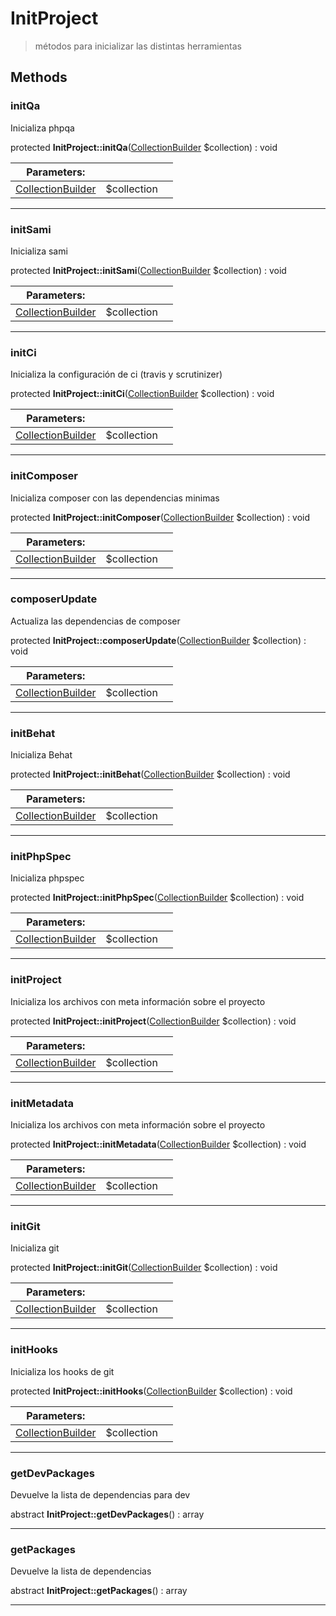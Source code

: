
                                                                                                                                            
    
# InitProject


> métodos para inicializar las distintas herramientas
>
> 








## Methods

### initQa
Inicializa phpqa


protected **InitProject::initQa**([CollectionBuilder](../../../CollectionBuilder.md) $collection) : void


|Parameters: | | |
| --- | --- | --- |
|[CollectionBuilder](../../../CollectionBuilder.md) |$collection |  |

---


### initSami
Inicializa sami


protected **InitProject::initSami**([CollectionBuilder](../../../CollectionBuilder.md) $collection) : void


|Parameters: | | |
| --- | --- | --- |
|[CollectionBuilder](../../../CollectionBuilder.md) |$collection |  |

---


### initCi
Inicializa la configuración de ci (travis y scrutinizer)


protected **InitProject::initCi**([CollectionBuilder](../../../CollectionBuilder.md) $collection) : void


|Parameters: | | |
| --- | --- | --- |
|[CollectionBuilder](../../../CollectionBuilder.md) |$collection |  |

---


### initComposer
Inicializa composer con las dependencias minimas


protected **InitProject::initComposer**([CollectionBuilder](../../../CollectionBuilder.md) $collection) : void


|Parameters: | | |
| --- | --- | --- |
|[CollectionBuilder](../../../CollectionBuilder.md) |$collection |  |

---


### composerUpdate
Actualiza las dependencias de composer


protected **InitProject::composerUpdate**([CollectionBuilder](../../../CollectionBuilder.md) $collection) : void


|Parameters: | | |
| --- | --- | --- |
|[CollectionBuilder](../../../CollectionBuilder.md) |$collection |  |

---


### initBehat
Inicializa Behat


protected **InitProject::initBehat**([CollectionBuilder](../../../CollectionBuilder.md) $collection) : void


|Parameters: | | |
| --- | --- | --- |
|[CollectionBuilder](../../../CollectionBuilder.md) |$collection |  |

---


### initPhpSpec
Inicializa phpspec


protected **InitProject::initPhpSpec**([CollectionBuilder](../../../CollectionBuilder.md) $collection) : void


|Parameters: | | |
| --- | --- | --- |
|[CollectionBuilder](../../../CollectionBuilder.md) |$collection |  |

---


### initProject
Inicializa los archivos con meta información sobre el proyecto


protected **InitProject::initProject**([CollectionBuilder](../../../CollectionBuilder.md) $collection) : void


|Parameters: | | |
| --- | --- | --- |
|[CollectionBuilder](../../../CollectionBuilder.md) |$collection |  |

---


### initMetadata
Inicializa los archivos con meta información sobre el proyecto


protected **InitProject::initMetadata**([CollectionBuilder](../../../CollectionBuilder.md) $collection) : void


|Parameters: | | |
| --- | --- | --- |
|[CollectionBuilder](../../../CollectionBuilder.md) |$collection |  |

---


### initGit
Inicializa git


protected **InitProject::initGit**([CollectionBuilder](../../../CollectionBuilder.md) $collection) : void


|Parameters: | | |
| --- | --- | --- |
|[CollectionBuilder](../../../CollectionBuilder.md) |$collection |  |

---


### initHooks
Inicializa los hooks de git


protected **InitProject::initHooks**([CollectionBuilder](../../../CollectionBuilder.md) $collection) : void


|Parameters: | | |
| --- | --- | --- |
|[CollectionBuilder](../../../CollectionBuilder.md) |$collection |  |

---


### getDevPackages
Devuelve la lista de dependencias para dev


abstract **InitProject::getDevPackages**() : array



---


### getPackages
Devuelve la lista de dependencias


abstract **InitProject::getPackages**() : array



---


                                                                                                                                                                                                                                                                                                                                                                                                            
    
                                                                                                                                                                                                                                                                             
                